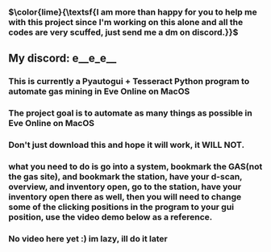 ### $\color{lime}{\textsf{I am more than happy for you to help me with this project since I'm working on this alone and all the codes are very scuffed, just send me a dm on discord.}}$
## My discord: e__e_e__


### This is currently a Pyautogui + Tesseract Python program to automate gas mining in Eve Online on MacOS

### The project goal is to automate as many things as possible in Eve Online on MacOS

### Don't just download this and hope it will work, it WILL **NOT**.

### what you need to do is go into a system, bookmark the GAS(not the gas site), and bookmark the station, have your d-scan, overview, and inventory open, go to the station, have your inventory open there as well, then you will need to change some of the clicking positions in the program to your gui position, use the video demo below as a reference.

### No video here yet :) im lazy, ill do it later
